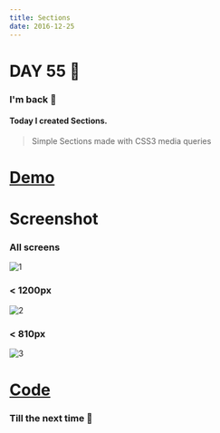 ```yaml
---
title: Sections
date: 2016-12-25
---
```


# DAY 55 👾 

### I'm back 💙

#### Today I created Sections.

> Simple Sections made with CSS3 media queries

# [Demo](https://deadcoder0904.github.io/sections)

# Screenshot

### All screens

![1](http://imgur.com/W9c2Zl7.png)

### < 1200px

![2](http://imgur.com/zFJwGG5.png)

### < 810px

![3](http://imgur.com/p83glkw.png)

# [Code](https://github.com/deadcoder0904/sections)

### Till the next time 👻 